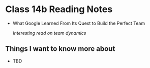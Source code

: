 # Class 14b Reading Notes

- What Google Learned From Its Quest to Build the Perfect Team

    *Interesting read on team dynamics*

## Things I want to know more about

- TBD